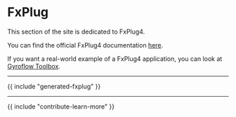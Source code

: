 # FxPlug

This section of the site is dedicated to FxPlug4.

You can find the official FxPlug4 documentation [here](https://developer.apple.com/documentation/professional_video_applications/fxplug).

If you want a real-world example of a FxPlug4 application, you can look at [Gyroflow Toolbox](https://github.com/latenitefilms/gyroflowtoolbox/).

---

{{ include "generated-fxplug" }}

---

{{ include "contribute-learn-more" }}
